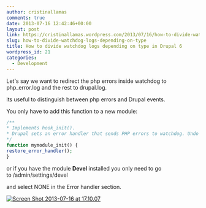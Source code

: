 ```yaml
---
author: cristinallamas
comments: true
date: 2013-07-16 12:42:46+00:00
layout: post
link: https://cristinallamas.wordpress.com/2013/07/16/how-to-divide-watchdog-logs-depending-on-type/
slug: how-to-divide-watchdog-logs-depending-on-type
title: How to divide watchdog logs depending on type in Drupal 6
wordpress_id: 21
categories:
  - Development
---
```


Let's say we want to redirect the php errors inside watchdog to php_error.log and the rest to drupal.log.

its useful to distinguish between php errors and Drupal events.

You only have to add this function to a new module:

```php
/**
* Implements hook_init().
* Drupal sets an error handler that sends PHP errors to watchdog. Undo that.
*/
function mymodule_init() {
restore_error_handler();
}
```

or if you have the module **Devel** installed you only need to go to /admin/settings/devel

and select NONE in the Error handler section.

[![Screen Shot 2013-07-16 at 17.10.07](http://cristinallamas.files.wordpress.com/2013/07/screen-shot-2013-07-16-at-17-10-07.png?w=300)](http://cristinallamas.files.wordpress.com/2013/07/screen-shot-2013-07-16-at-17-10-07.png)
